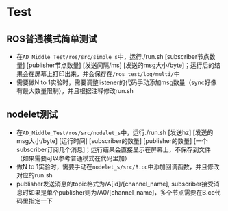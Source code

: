 # Test
## ROS普通模式简单测试
- 在`AD_Middle_Test/ros/src/simple_s`中，运行./run.sh [subscriber节点数量] [publisher节点数量] [发送间隔/ms] [发送的msg大小/byte]；运行后的结果会在屏幕上打印出来，并会保存在`/ros_test/log/multi/`中
- 需要做N to 1实验时，需要调整listener的代码手动添加msg数量（sync好像有最大数量限制），并且根据注释修改run.sh

## nodelet测试
- 在`AD_Middle_Test/ros/src/nodelet_s`中，运行./run.sh [发送hz] [发送的msg大小/byte] [运行时间] [subscriber的数量] [publisher的数量] [一个subscriber订阅几个消息]；运行结果会直接显示在屏幕上，不保存到文件（如果需要可以参考普通模式在代码里加）
- 做N to 1实验时，需要手动在`nodelet_s/src/B.cc`中添加回调函数，并且修改对应的run.sh
- publisher发送消息的topic格式为/A[id]/[channel_name], subscriber接受消息时如果是单个publisher则为/A0/[channel_name]，多个节点需要在B.cc代码里指定一下
